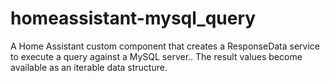 # homeassistant-mysql_query
A Home Assistant custom component that creates a ResponseData service to execute a query against a MySQL server.. The result values become available as an iterable data structure.
